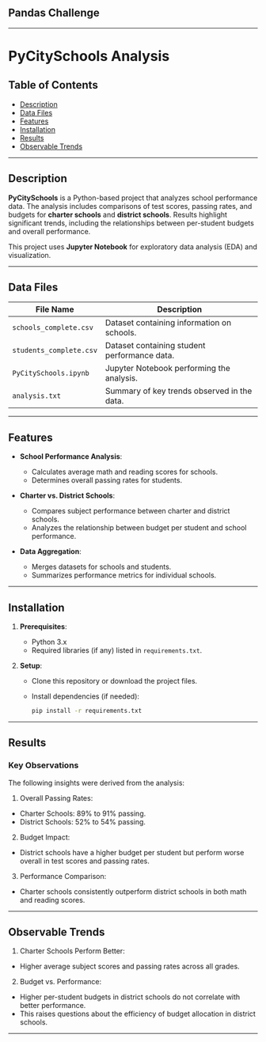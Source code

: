 ## Pandas Challenge
---
# PyCitySchools Analysis

## Table of Contents
- [Description](#description)
- [Data Files](#data-files)
- [Features](#features)
- [Installation](#installation)
- [Results](#results)
- [Observable Trends](#observable-trends)

---

## Description

**PyCitySchools** is a Python-based project that analyzes school performance data. The analysis includes comparisons of test scores, passing rates, and budgets for **charter schools** and **district schools**. Results highlight significant trends, including the relationships between per-student budgets and overall performance.

This project uses **Jupyter Notebook** for exploratory data analysis (EDA) and visualization.

---

## Data Files

| File Name              | Description                                   |
|------------------------|-----------------------------------------------|
| `schools_complete.csv` | Dataset containing information on schools.   |
| `students_complete.csv`| Dataset containing student performance data. |
| `PyCitySchools.ipynb`  | Jupyter Notebook performing the analysis.    |
| `analysis.txt`         | Summary of key trends observed in the data.  |

---

## Features

- **School Performance Analysis**:
  - Calculates average math and reading scores for schools.
  - Determines overall passing rates for students.

- **Charter vs. District Schools**:
  - Compares subject performance between charter and district schools.
  - Analyzes the relationship between budget per student and school performance.

- **Data Aggregation**:
  - Merges datasets for schools and students.
  - Summarizes performance metrics for individual schools.

---

## Installation

1. **Prerequisites**:
   - Python 3.x
   - Required libraries (if any) listed in `requirements.txt`.

2. **Setup**:
   - Clone this repository or download the project files.
     
   - Install dependencies (if needed):
     ```bash
     pip install -r requirements.txt
     ```
---

## Results

### Key Observations

The following insights were derived from the analysis:
1.	Overall Passing Rates:
   - Charter Schools: 89% to 91% passing.
   - District Schools: 52% to 54% passing.
2.	Budget Impact:
   - District schools have a higher budget per student but perform worse overall in test scores and passing rates.
3.	Performance Comparison:
   - Charter schools consistently outperform district schools in both math and reading scores.
---

## Observable Trends

1.	Charter Schools Perform Better:
   - Higher average subject scores and passing rates across all grades.
2.	Budget vs. Performance:
   - Higher per-student budgets in district schools do not correlate with better performance.
   - This raises questions about the efficiency of budget allocation in district schools.
---
